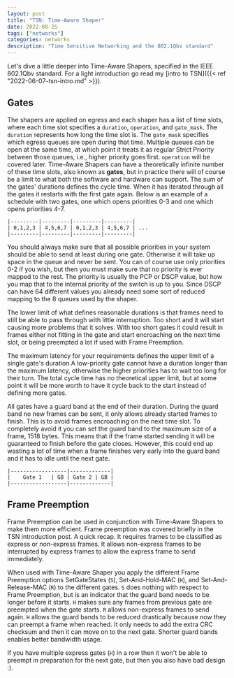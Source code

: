 ```yaml
---
layout: post
title: "TSN: Time-Aware Shaper"
date: 2022-08-25
tags: ["networks"]
categories: networks
description: "Time Sensitive Networking and the 802.1Qbv standard"
---
```


Let's dive a little deeper into Time-Aware Shapers, specified in the
IEEE 802.1Qbv standard. For a light introduction go read my [intro to
TSN]({{< ref "2022-06-07-tsn-intro.md" >}}).

## Gates
The shapers are applied on egress and each shaper has a list of time slots,
where each time slot specifies a `duration`, `operation`, and `gate_mask`. The
`duration` represents how long the time slot is. The `gate_mask` specifies
which egress queues are open during that time. Multiple queues can be
open at the same time, at which point it treats it as regular Strict Priority
between those queues, i.e., higher priority goes first. `operation` will be
covered later. Time-Aware Shapers can have a theoretically infinite number of
these time slots, also known as **gates**, but in practice there will of course
be a limit to what both the software and hardware can support. The sum of the
gates' durations defines the cycle time. When it has iterated through all the
gates it restarts with the first gate again. Below is an example of a schedule
with two gates, one which opens priorities 0-3 and one which opens priorities
4-7.

```no-hl
|---------|---------|---------|---------|
| 0,1,2,3 | 4,5,6,7 | 0,1,2,3 | 4,5,6,7 | ...
|---------|---------|---------|---------|
```

You should always make sure that all possible priorities in your system should
be able to send at least during one gate. Otherwise it will take up space in the
queue and never be sent. You can of course use only priorities 0-2 if you wish,
but then you must make sure that no priority is ever mapped to the rest. The
priority is usually the PCP or DSCP value, but how you map that to the internal
priority of the switch is up to you. Since DSCP can have 64 different values you
already need some sort of reduced mapping to the 8 queues used by the shaper.

The lower limit of what defines reasonable durations is that frames need to
still be able to pass through with little interruption. Too short and it will
start causing more problems that it solves. With too short gates it could result
in frames either not fitting in the gate and start encroaching on the next time
slot, or being preempted a lot if used with Frame Preemption.

The maximum latency for your requirements defines the upper limit of a single
gate's duration A low-priority gate cannot have a duration longer than the
maximum latency, otherwise the higher priorities has to wait too long for their
turn. The total cycle time has no theoretical upper limit, but at some point it
will be more worth to have it cycle back to the start instead of defining more
gates.

All gates have a guard band at the end of their duration. During the guard band
no new frames can be sent, it only allows already started frames to finish. This
is to avoid frames encroaching on the next time slot. To completely avoid it you
can set the guard band to the maximum size of a frame, 1518 bytes. This means
that if the frame started sending it will be guaranteed to finish before the
gate closes. However, this could end up wasting a lot of time when a frame
finishes very early into the guard band and it has to idle until the next gate.

```no-hl
|------------------|-------------|
|    Gate 1   | GB | Gate 2 | GB |
|------------------|-------------|
```

## Frame Preemption
Frame Preemption can be used in conjunction with Time-Aware Shapers to make
them more efficient. Frame preemption was covered briefly in the TSN
introduction post. A quick recap. It requires frames to be classified as express
or non-express frames. It allows non-express frames to be interrupted by express
frames to allow the express frame to send immediately.

When used with Time-Aware Shaper you apply the different Frame Preemption
options SetGateStates (`S`), Set-And-Hold-MAC (`H`), and Set-And-Release-MAC
(`R`) to the different gates. `S` does nothing with respect to Frame Preemption,
but is an indicator that the guard band needs to be longer before it starts. `H`
makes sure any frames from previous gate are preempted when the gate starts. `R`
allows non-express frames to send again. `H` allows the guard bands to be
reduced drastically because now they can preempt a frame when reached. It only
needs to add the extra CRC checksum and then it can move on to the next gate.
Shorter guard bands enables better bandwidth usage.

If you have multiple express gates (`H`) in a row then it won't be able to
preempt in preparation for the next gate, but then you also have bad design :).
